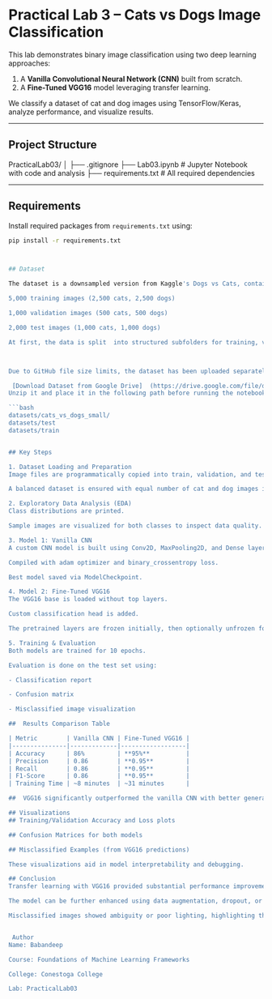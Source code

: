 #  Practical Lab 3 – Cats vs Dogs Image Classification

This lab demonstrates binary image classification using two deep learning approaches:

1. A **Vanilla Convolutional Neural Network (CNN)** built from scratch.
2. A **Fine-Tuned VGG16** model leveraging transfer learning.

We classify a dataset of cat and dog images using TensorFlow/Keras, analyze performance, and visualize results.

---

## Project Structure

PracticalLab03/
│
├── .gitignore
├── Lab03.ipynb # Jupyter Notebook with code and analysis
├── requirements.txt # All required dependencies





---

##  Requirements

Install required packages from `requirements.txt` using:

```bash
pip install -r requirements.txt



## Dataset

The dataset is a downsampled version from Kaggle's Dogs vs Cats, containing:

5,000 training images (2,500 cats, 2,500 dogs)

1,000 validation images (500 cats, 500 dogs)

2,000 test images (1,000 cats, 1,000 dogs)

At first, the data is split  into structured subfolders for training, validation, and testing.



Due to GitHub file size limits, the dataset has been uploaded separately:

 [Download Dataset from Google Drive]  (https://drive.google.com/file/d/1F1fRz65h9lFXcu11xrC-xuv6p3DhL0Vy/view?usp=sharing)
Unzip it and place it in the following path before running the notebook:

```bash
datasets/cats_vs_dogs_small/
datasets/test
datasets/train


## Key Steps

1. Dataset Loading and Preparation
Image files are programmatically copied into train, validation, and test directories.

A balanced dataset is ensured with equal number of cat and dog images in each subset.

2. Exploratory Data Analysis (EDA)
Class distributions are printed.

Sample images are visualized for both classes to inspect data quality.

3. Model 1: Vanilla CNN
A custom CNN model is built using Conv2D, MaxPooling2D, and Dense layers.

Compiled with adam optimizer and binary_crossentropy loss.

Best model saved via ModelCheckpoint.

4. Model 2: Fine-Tuned VGG16
The VGG16 base is loaded without top layers.

Custom classification head is added.

The pretrained layers are frozen initially, then optionally unfrozen for fine-tuning.

5. Training & Evaluation
Both models are trained for 10 epochs.

Evaluation is done on the test set using:

- Classification report

- Confusion matrix

- Misclassified image visualization

##  Results Comparison Table

| Metric        | Vanilla CNN | Fine-Tuned VGG16 |
|---------------|-------------|------------------|
| Accuracy      | 86%         | **95%**          |
| Precision     | 0.86        | **0.95**         |
| Recall        | 0.86        | **0.95**         |
| F1-Score      | 0.86        | **0.95**         |
| Training Time | ~8 minutes  | ~31 minutes      |

##  VGG16 significantly outperformed the vanilla CNN with better generalization and faster convergence.

## Visualizations
## Training/Validation Accuracy and Loss plots

## Confusion Matrices for both models

## Misclassified Examples (from VGG16 predictions)

These visualizations aid in model interpretability and debugging.

## Conclusion
Transfer learning with VGG16 provided substantial performance improvements over a custom CNN.

The model can be further enhanced using data augmentation, dropout, or advanced architectures like ResNet or EfficientNet.

Misclassified images showed ambiguity or poor lighting, highlighting the need for robustness in real-world deployment.


 Author
Name: Babandeep

Course: Foundations of Machine Learning Frameworks

College: Conestoga College

Lab: PracticalLab03 


